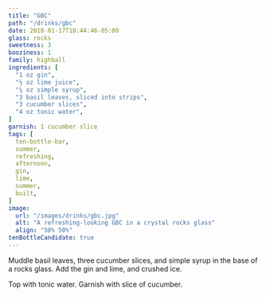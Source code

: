 ```yaml
---
title: "GBC"
path: "/drinks/gbc"
date: 2018-01-17T18:44:46-05:00
glass: rocks
sweetness: 3
booziness: 1
family: highball
ingredients: [
  "1 oz gin",
  "½ oz lime juice",
  "¼ oz simple syrup",
  "3 basil leaves, sliced into strips",
  "3 cucumber slices",
  "4 oz tonic water",
]
garnish: 1 cucumber slice
tags: [
  ten-bottle-bar,
  summer,
  refreshing,
  afternoon,
  gin,
  lime,
  summer,
  built,
]
image:
  url: "/images/drinks/gbc.jpg"
  alt: "A refreshing-looking GBC in a crystal rocks glass"
  align: "50% 50%"
tenBottleCandidate: true
---
```

Muddle basil leaves, three cucumber slices, and simple syrup in the base of a rocks glass.
Add the gin and lime, and crushed ice.

Top with tonic water.
Garnish with slice of cucumber.
